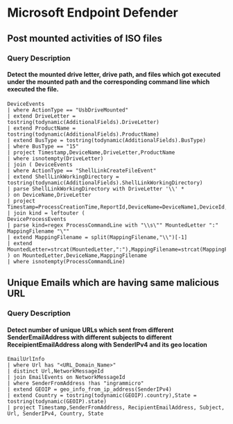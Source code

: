 # Microsoft Endpoint Defender
## Post mounted activities of ISO files
### Query Description 
#### Detect the mounted drive letter, drive path, and files which got executed under the mounted path and the corresponding command line which executed the file.
```
DeviceEvents
| where ActionType == "UsbDriveMounted"
| extend DriveLetter = tostring(todynamic(AdditionalFields).DriveLetter)
| extend ProductName = tostring(todynamic(AdditionalFields).ProductName)
| extend BusType = tostring(todynamic(AdditionalFields).BusType)
| where BusType == "15"
| project Timestamp,DeviceName,DriveLetter,ProductName
| where isnotempty(DriveLetter)
| join ( DeviceEvents
| where ActionType == "ShellLinkCreateFileEvent"
| extend ShellLinkWorkingDirectory = tostring(todynamic(AdditionalFields).ShellLinkWorkingDirectory)
| parse ShellLinkWorkingDirectory with DriveLetter '\\' *
) on DeviceName,DriveLetter
| project Timestamp=ProcessCreationTime,ReportId,DeviceName=DeviceName1,DeviceId,MountedVendorName=ProductName,MountedLetter=DriveLetter,MappingFilename=FileName,ShellLinkWorkingDirectory
| join kind = leftouter ( 
DeviceProcessEvents
| parse kind=regex ProcessCommandLine with "\\s\"" MountedLetter ":" MappingFilename "\""
| extend MappingFilename = split(MappingFilename,"\\")[-1]
| extend MountedLetter=strcat(MountedLetter,":"),MappingFilename=strcat(MappingFilename,".lnk")
) on MountedLetter,DeviceName,MappingFilename
| where isnotempty(ProcessCommandLine)
```

## Unique Emails which are having same malicious URL
### Query Description 
#### Detect number of unique URLs which sent from different SenderEmailAddress with different subjects to different ReceipientEmailAddress along with SenderIPv4 and its geo location
```
EmailUrlInfo
| where Url has "<URL_Domain_Name>"
| distinct Url,NetworkMessageId
| join EmailEvents on NetworkMessageId
| where SenderFromAddress !has "ingrammicro"
| extend GEOIP = geo_info_from_ip_address(SenderIPv4)
| extend Country = tostring(todynamic(GEOIP).country),State = tostring(todynamic(GEOIP).state)
| project Timestamp,SenderFromAddress, RecipientEmailAddress, Subject, Url, SenderIPv4, Country, State
```
